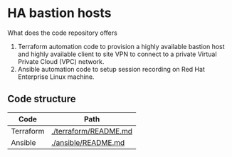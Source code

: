 # HA bastion hosts 

What does the code repository offers

1. Terraform automation code to provision a highly available bastion host and highly available client to site VPN to connect to a private Virtual Private Cloud (VPC) network. 
2. Ansible automation code to setup session recording on Red Hat Enterprise Linux machine. 


## Code structure 

| Code       | Path    |
| --------   | ------- |
| Terraform  | [./terraform/README.md](https://github.com/VidyasagarMSC/ha-bastion-hosts/tree/main/terraform/README.md)    |
| Ansible    | [./ansible/README.md](https://github.com/VidyasagarMSC/ha-bastion-hosts/tree/main/ansible/README.md)    |

